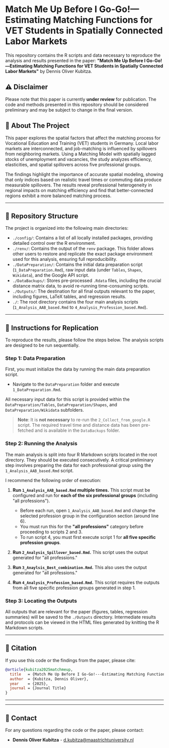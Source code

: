 # Match Me Up Before I Go-Go!—Estimating Matching Functions for VET Students in Spatially Connected Labor Markets

This repository contains the R scripts and data necessary to reproduce the analysis and results presented in the paper: **"Match Me Up Before I Go-Go!—Estimating Matching Functions for VET Students in Spatially Connected Labor Markets"** by Dennis Oliver Kubitza.


## ⚠️ Disclaimer

Please note that this paper is currently **under review** for publication. The code and methods presented in this repository should be considered preliminary and may be subject to change in the final version.


## 📝 About The Project

This paper explores the spatial factors that affect the matching process for Vocational Education and Training (VET) students in Germany. Local labor markets are interconnected, and job-matching is influenced by spillovers from neighboring markets. Using a Matching Model with spatially lagged stocks of unemployment and vacancies, the study analyzes efficiency, elasticities, and spatial spillovers across five professional groups.

The findings highlight the importance of accurate spatial modeling, showing that only indices based on realistic travel times or commuting data produce measurable spillovers. The results reveal professional heterogeneity in regional impacts on matching efficiency and find that better-connected regions exhibit a more balanced matching process.

---

## 📂 Repository Structure

The project is organized into the following main directories:

* `./config/`: Contains a list of all locally installed packages, providing detailed control over the R environment.
* `./renv/`: Contains the output of the `renv` package. This folder allows other users to restore and replicate the exact package environment used for this analysis, ensuring full reproducibility.
* `./DataPreparation/`: Contains the initial data preparation script (`1_DataPreparation.Rmd`), raw input data (under `Tables`, `Shapes`, `Wikidata`), and the Google API script.
* `./DataBackups/`: Stores pre-processed `.Rdata` files, including the crucial distance matrix data, to avoid re-running time-consuming scripts.
* `./Outputs/`: The destination for all final outputs relevant to the paper, including figures, LaTeX tables, and regression results.
* `./`: The root directory contains the four main analysis scripts (`1_Analysis_AAB_based.Rmd` to `4_Analysis_Profession_based.Rmd`).

---

## 🚀 Instructions for Replication

To reproduce the results, please follow the steps below. The analysis scripts are designed to be run sequentially.

### Step 1: Data Preparation

First, you must initialize the data by running the main data preparation script.

* Navigate to the `DataPreparation` folder and execute `1_DataPreparation.Rmd`.

All necessary input data for this script is provided within the `DataPreparation/Tables`, `DataPreparation/Shapes`, and `DataPreparation/Wikidata` subfolders.

> **Note**: It is **not necessary** to re-run the `2_Collect_from_google.R` script. The required travel time and distance data has been pre-fetched and is available in the `DataBackups` folder.

### Step 2: Running the Analysis

The main analysis is split into four R Markdown scripts located in the root directory. They should be executed consecutively. A critical preliminary step involves preparing the data for each professional group using the `1_Analysis_AAB_based.Rmd` script.

I recommend the following order of execution:

1.  **Run `1_Analysis_AAB_based.Rmd` multiple times.** This script must be configured and run for **each of the six professional groups** (including "all professions").
    * Before each run, open `1_Analysis_AAB_based.Rmd` and change the selected profession group in the configuration section (around line 6).
    * You must run this for the **"all professions"** category before proceeding to scripts 2 and 3.
    * To run script 4, you must first execute script 1 for **all five specific profession groups**.

2.  **Run `2_Analysis_Spillover_based.Rmd`.** This script uses the output generated for "all professions."

3.  **Run `3_Anaylsis_Best_combination.Rmd`.** This also uses the output generated for "all professions."

4.  **Run `4_Analysis_Profession_based.Rmd`.** This script requires the outputs from all five specific profession groups generated in step 1.

### Step 3: Locating the Outputs

All outputs that are relevant for the paper (figures, tables, regression summaries) will be saved to the `./Outputs` directory. Intermediate results and protocols can be viewed in the HTML files generated by knitting the R Markdown scripts.

---

## 📜 Citation

If you use this code or the findings from the paper, please cite:

```bibtex
@article{kubitza2025matchmeup,
  title   = {Match Me Up Before I Go-Go!---Estimating Matching Functions for VET Students in Spatially Connected Labor Markets},
  author  = {Kubitza, Dennis Oliver},
  year    = {2025},
  journal = {Journal Title}
}
```
---

---

## 📧 Contact

For any questions regarding the code or the paper, please contact:

* **Dennis Oliver Kubitza** - [d.kubitza@maastrichtuniversity.nl](mailto:d.kubitza@maastrichtuniversity.nl)

